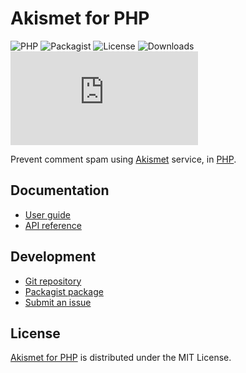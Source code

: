 # Akismet for PHP
![PHP](https://badgen.net/packagist/php/cedx/akismet) ![Packagist](https://badgen.net/packagist/v/cedx/akismet) ![License](https://badgen.net/packagist/license/cedx/akismet) ![Downloads](https://badgen.net/packagist/dt/cedx/akismet) ![Coverage](https://badgen.net/codecov/c/github/cedx/akismet.php)

Prevent comment spam using [Akismet](https://akismet.com) service, in [PHP](https://www.php.net).

## Documentation
- [User guide](https://cedx.github.io/akismet.php)
- [API reference](https://cedx.github.io/akismet.php/api)

## Development
- [Git repository](https://github.com/cedx/akismet.php)
- [Packagist package](https://packagist.org/packages/cedx/akismet)
- [Submit an issue](https://github.com/cedx/akismet.php/issues)

## License
[Akismet for PHP](https://github.com/cedx/akismet.php) is distributed under the MIT License.
